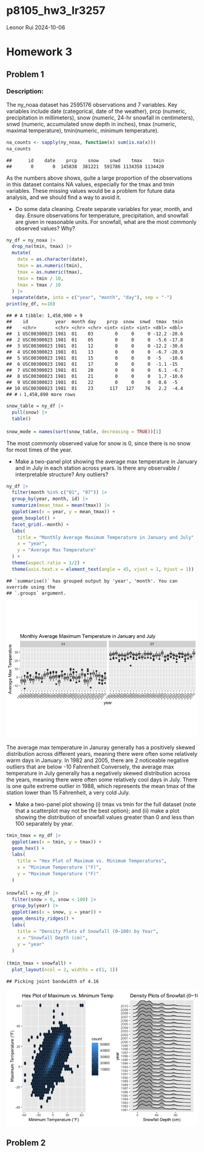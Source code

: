 p8105_hw3_lr3257
================
Leonor Rui
2024-10-06

# Homework 3

## Problem 1

### Description:

The ny_noaa dataset has 2595176 observations and 7 variables. Key
variables include date (categorical, date of the weather), prcp
(numeric, precipitation in millimeters), snow (numeric, 24-hr snowfall
in centimeters), snwd (numeric, accumulated snow depth in inches), tmax
(numeric, maximal temperature), tmin(numeric, minimum temperature).

``` r
na_counts <- sapply(ny_noaa, function(x) sum(is.na(x)))
na_counts
```

    ##      id    date    prcp    snow    snwd    tmax    tmin 
    ##       0       0  145838  381221  591786 1134358 1134420

As the numbers above shows, quite a large proportion of the observations
in this dataset contains NA values, especially for the tmax and tmin
variables. These missing values would be a problem for future data
analysis, and we should find a way to avoid it.

- Do some data cleaning. Create separate variables for year, month, and
  day. Ensure observations for temperature, precipitation, and snowfall
  are given in reasonable units. For snowfall, what are the most
  commonly observed values? Why?

``` r
ny_df = ny_noaa |>
  drop_na(tmin, tmax) |>
  mutate(
    date = as.character(date),
    tmin = as.numeric(tmin),
    tmax = as.numeric(tmax),
    tmin = tmin / 10,
    tmax = tmax / 10
  ) |>
  separate(date, into = c("year", "month", "day"), sep = "-")
print(ny_df, n=10)
```

    ## # A tibble: 1,458,900 × 9
    ##    id          year  month day    prcp  snow  snwd  tmax  tmin
    ##    <chr>       <chr> <chr> <chr> <int> <int> <int> <dbl> <dbl>
    ##  1 USC00300023 1981  01    03        0     0     0 -12.2 -20.6
    ##  2 USC00300023 1981  01    05        0     0     0  -5.6 -17.8
    ##  3 USC00300023 1981  01    12        0     0     0 -12.2 -30.6
    ##  4 USC00300023 1981  01    13        0     0     0  -6.7 -28.9
    ##  5 USC00300023 1981  01    15        0     0     0  -5   -10.6
    ##  6 USC00300023 1981  01    17        0     0     0  -1.1 -15  
    ##  7 USC00300023 1981  01    20        0     0     0   6.1  -6.7
    ##  8 USC00300023 1981  01    21        0     0     0   1.7 -10.6
    ##  9 USC00300023 1981  01    22        0     0     0   0.6  -5  
    ## 10 USC00300023 1981  01    23      117   127    76   2.2  -4.4
    ## # ℹ 1,458,890 more rows

``` r
snow_table = ny_df |>
  pull(snow) |>
  table() 

snow_mode = names(sort(snow_table, decreasing = TRUE))[1]
```

The most commonly observed value for snow is 0, since there is no snow
for most times of the year.

- Make a two-panel plot showing the average max temperature in January
  and in July in each station across years. Is there any observable /
  interpretable structure? Any outliers?

``` r
ny_df |>
  filter(month %in% c("01", "07")) |>
  group_by(year, month, id) |>
  summarize(mean_tmax = mean(tmax)) |>
  ggplot(aes(x = year, y = mean_tmax)) +
  geom_boxplot() +
  facet_grid(.~month) +
  labs(
    title = "Monthly Average Maximum Temperature in January and July" ,
    x = "year",
    y = "Average Max Temperature"
  ) +
  theme(aspect.ratio = 1/2) +
  theme(axis.text.x = element_text(angle = 45, vjust = 1, hjust = 1))
```

    ## `summarise()` has grouped output by 'year', 'month'. You can override using the
    ## `.groups` argument.

![](p8105_hw3_lr3257_files/figure-gfm/unnamed-chunk-3-1.png)<!-- -->

The average max temperature in Januray generally has a positively skewed
distribution across different years, meaning there were often some
relatively warm days in January. In 1982 and 2005, there are 2
noticeable negative outliers that are below -10 Fahrenheit Conversely,
the average max temperature in July generally has a negatively skewed
distribution across the years, meaning there were often some relatively
cool days in July. There is one quite extreme outlier in 1988, which
represents the mean tmax of the station lower than 15 Fahrenheit, a very
cold July.

- Make a two-panel plot showing (i) tmax vs tmin for the full dataset
  (note that a scatterplot may not be the best option); and (ii) make a
  plot showing the distribution of snowfall values greater than 0 and
  less than 100 separately by year.

``` r
tmin_tmax = ny_df |>
  ggplot(aes(x = tmin, y = tmax)) +
  geom_hex() +
  labs(
    title = "Hex Plot of Maximum vs. Minimum Temperatures",
    x = "Minimum Temperature (°F)",
    y = "Maximum Temperature (°F)"
  )

snowfall = ny_df |>
  filter(snow > 0, snow < 100) |>
  group_by(year) |>
  ggplot(aes(x = snow, y = year)) +
  geom_density_ridges() +
  labs(
    title = "Density Plots of Snowfall (0~100) by Year",
    x = "Snowfall Depth (cm)",
    y = "year"
  )

(tmin_tmax + snowfall) +
  plot_layout(ncol = 2, widths = c(1, 1))
```

    ## Picking joint bandwidth of 4.16

![](p8105_hw3_lr3257_files/figure-gfm/unnamed-chunk-4-1.png)<!-- -->

## Problem 2
